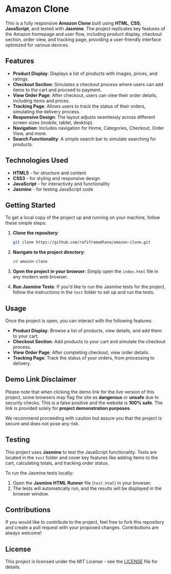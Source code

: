 # Amazon Clone

This is a fully responsive **Amazon Clone** built using **HTML**, **CSS**, **JavaScript**, and tested with **Jasmine**. The project replicates key features of the Amazon homepage and user flow, including product display, checkout section, order view, and tracking page, providing a user-friendly interface optimized for various devices.

## Features

- **Product Display**: Displays a list of products with images, prices, and ratings.
- **Checkout Section**: Simulates a checkout process where users can add items to the cart and proceed to payment.
- **View Order Page**: After checkout, users can view their order details, including items and prices.
- **Tracking Page**: Allows users to track the status of their orders, simulating the delivery process.
- **Responsive Design**: The layout adjusts seamlessly across different screen sizes (mobile, tablet, desktop).
- **Navigation**: Includes navigation for Home, Categories, Checkout, Order View, and more.
- **Search Functionality**: A simple search bar to simulate searching for products.

## Technologies Used

- **HTML5** - for structure and content
- **CSS3** - for styling and responsive design
- **JavaScript** - for interactivity and functionality
- **Jasmine** - for testing JavaScript code

## Getting Started

To get a local copy of the project up and running on your machine, follow these simple steps:

1. **Clone the repository**:
   ```bash
   git clone https://github.com/rafiframadhana/amazon-clone.git
   ```

2. **Navigate to the project directory**:
   ```bash
   cd amazon-clone
   ```

3. **Open the project in your browser**:
   Simply open the `index.html` file in any modern web browser.

4. **Run Jasmine Tests**:
   If you'd like to run the Jasmine tests for the project, follow the instructions in the `test` folder to set up and run the tests.

## Usage

Once the project is open, you can interact with the following features:

- **Product Display**: Browse a list of products, view details, and add them to your cart.
- **Checkout Section**: Add products to your cart and simulate the checkout process.
- **View Order Page**: After completing checkout, view order details.
- **Tracking Page**: Track the status of your orders, from processing to delivery.

## Demo Link Disclaimer

Please note that when clicking the demo link for the live version of this project, some browsers may flag the site as **dangerous** or **unsafe** due to security checks. This is a false positive and the website is **100% safe**. The link is provided solely for **project demonstration purposes**. 

We recommend proceeding with caution but assure you that the project is secure and does not pose any risk.

## Testing

This project uses **Jasmine** to test the JavaScript functionality. Tests are located in the `test` folder and cover key features like adding items to the cart, calculating totals, and tracking order status.

To run the Jasmine tests locally:

1. Open the **Jasmine HTML Runner** file (`test.html`) in your browser.
2. The tests will automatically run, and the results will be displayed in the browser window.

## Contributions

If you would like to contribute to the project, feel free to fork this repository and create a pull request with your proposed changes. Contributions are always welcome!

## License

This project is licensed under the MIT License - see the [LICENSE](LICENSE) file for details.
